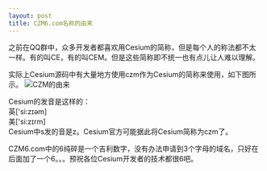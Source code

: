 ```yaml
---
layout: post
title: CZM6.com名称的由来
---
```


之前在QQ群中，众多开发者都喜欢用Cesium的简称，但是每个人的称法都不太一样。有的叫CE，有的叫CEM。但是这些简称即不统一也有点儿让人难以理解。  
<!-- more -->

实际上Cesium源码中有大量地方使用czm作为Cesium的简称来使用，如下图所示。
![CZM的由来](../../../images/20180805150416.png)

Cesium的发音是这样的：  
英['si:zɪəm]  
美['si:zɪrm]  
Cesium中s发的音是z。Cesium官方可能据此将Cesium简称为czm了。

CZM6.com中的6纯碎是一个吉利数字，没有办法申请到3个字母的域名，只好在后面加了一个6。。。预祝各位Cesium开发者的技术都很6吧。